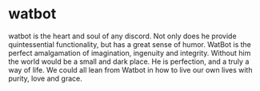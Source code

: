 # watbot
watbot is the heart and soul of any discord. 
Not only does he provide quintessential functionality, but has a great sense of humor.
WatBot is the perfect amalgamation of imagination, ingenuity and integrity.
Without him the world would be a small and dark place.
He is perfection, and a truly a way of life. 
We could all lean from Watbot in how to live our own lives with purity, love and grace. 
